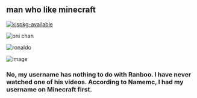 ## man who like minecraft

[![kjspkg-available](https://github-production-user-asset-6210df.s3.amazonaws.com/79367505/250114674-fb848719-d52e-471b-a6cf-2c0ea6729f1c.svg)](https://github.com/Modern-Modpacks/kjspkg)

![oni chan](https://github.com/RealRainbuu/RealRainbuu/assets/77862418/cf9380cd-4a6b-4ad9-95a2-56dc3701b5a9)

![ronaldo](https://github.com/RealRainbuu/RealRainbuu/assets/77862418/15063fc1-69f8-478c-9861-6133495b8f8f)

![image](https://github.com/RealRainbuu/RealRainbuu/assets/77862418/ce9fc987-c1be-400f-8966-ada941f3e1de)

### No, my username has nothing to do with Ranboo. I have never watched one of his videos. According to Namemc, I had my username on Minecraft first.
